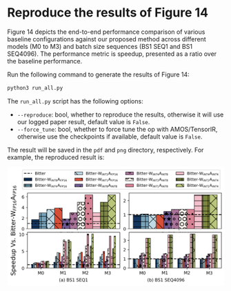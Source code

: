# Reproduce the results of Figure 14

Figure 14 depicts the end-to-end performance comparison of various baseline configurations against our proposed method across different models (M0 to M3) and batch size sequences (BS1 SEQ1 and BS1 SEQ4096). The performance metric is speedup, presented as a ratio over the baseline performance.

Run the following command to generate the results of Figure 14:

```bash
python3 run_all.py
```

The `run_all.py` script has the following options:

- `--reproduce`: bool, whether to reproduce the results, otherwise it will use our logged paper result, default value is `False`.
- `--force_tune`: bool, whether to force tune the op with AMOS/TensorIR, otherwise use the checkpoints if available, default value is `False`.

The result will be saved in the `pdf` and `png` directory, respectively. For example, the reproduced result is:

![Figure 14](./png/different_bits.png)
